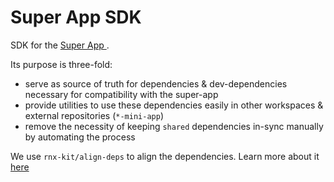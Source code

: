 # Super App SDK

SDK for the [Super App ](https://github.com/thiendinh1995/dependencies).

Its purpose is three-fold:

- serve as source of truth for dependencies & dev-dependencies necessary for compatibility with the super-app
- provide utilities to use these dependencies easily in other workspaces & external repositories (`*-mini-app`)
- remove the necessity of keeping `shared` dependencies in-sync manually by automating the process

We use `rnx-kit/align-deps` to align the dependencies. Learn more about it [here](https://microsoft.github.io/rnx-kit/docs/guides/dependency-management)
